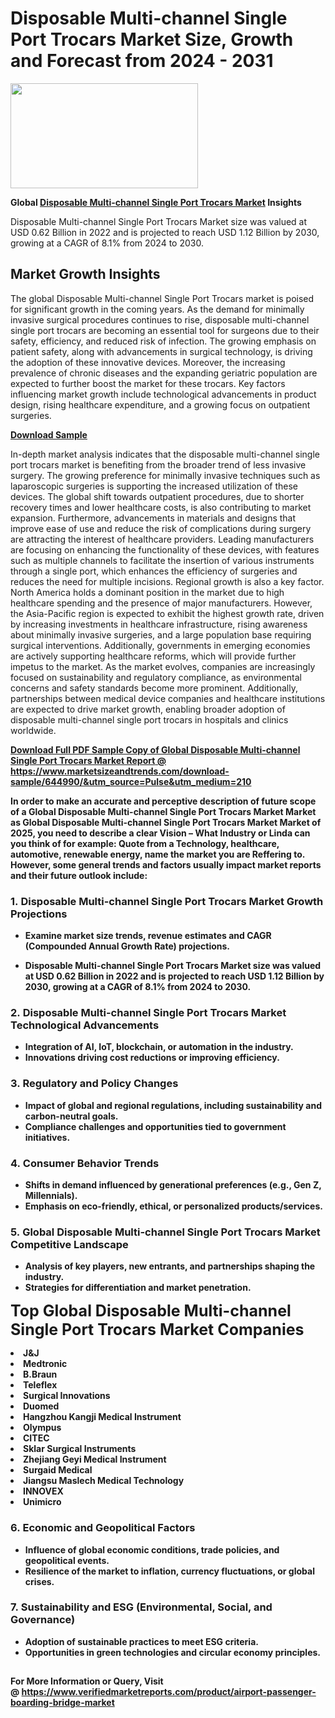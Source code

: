 <H1>Disposable Multi-channel Single Port Trocars Market Size, Growth and Forecast from 2024 - 2031</H1><img class="aligncenter size-medium wp-image-584254" src="https://thirdeyenews.in/wp-content/uploads/2024/09/Global-Market-Research-300x168.jpeg" alt="" width="300" height="168" /><p><strong>Global&nbsp;<a href="https://www.marketsizeandtrends.com/download-sample/644990/&amp;utm_source=Pulse&amp;utm_medium=210">Disposable Multi-channel Single Port Trocars Market</a> Insights</strong></p><p>Disposable Multi-channel Single Port Trocars Market size was valued at USD 0.62 Billion in 2022 and is projected to reach USD 1.12 Billion by 2030, growing at a CAGR of 8.1% from 2024 to 2030.</p><p><h2>Market Growth Insights</h2> <p>The global Disposable Multi-channel Single Port Trocars market is poised for significant growth in the coming years. As the demand for minimally invasive surgical procedures continues to rise, disposable multi-channel single port trocars are becoming an essential tool for surgeons due to their safety, efficiency, and reduced risk of infection. The growing emphasis on patient safety, along with advancements in surgical technology, is driving the adoption of these innovative devices. Moreover, the increasing prevalence of chronic diseases and the expanding geriatric population are expected to further boost the market for these trocars. Key factors influencing market growth include technological advancements in product design, rising healthcare expenditure, and a growing focus on outpatient surgeries.</p> <p><strong><a href="#">Download Sample</a></strong></p> <p>In-depth market analysis indicates that the disposable multi-channel single port trocars market is benefiting from the broader trend of less invasive surgery. The growing preference for minimally invasive techniques such as laparoscopic surgeries is supporting the increased utilization of these devices. The global shift towards outpatient procedures, due to shorter recovery times and lower healthcare costs, is also contributing to market expansion. Furthermore, advancements in materials and designs that improve ease of use and reduce the risk of complications during surgery are attracting the interest of healthcare providers. Leading manufacturers are focusing on enhancing the functionality of these devices, with features such as multiple channels to facilitate the insertion of various instruments through a single port, which enhances the efficiency of surgeries and reduces the need for multiple incisions. Regional growth is also a key factor. North America holds a dominant position in the market due to high healthcare spending and the presence of major manufacturers. However, the Asia-Pacific region is expected to exhibit the highest growth rate, driven by increasing investments in healthcare infrastructure, rising awareness about minimally invasive surgeries, and a large population base requiring surgical interventions. Additionally, governments in emerging economies are actively supporting healthcare reforms, which will provide further impetus to the market. As the market evolves, companies are increasingly focused on sustainability and regulatory compliance, as environmental concerns and safety standards become more prominent. Additionally, partnerships between medical device companies and healthcare institutions are expected to drive market growth, enabling broader adoption of disposable multi-channel single port trocars in hospitals and clinics worldwide.</p> <p><strong><a href="#"></p><p><span class=""><strong>Download Full PDF Sample Copy of Global Disposable Multi-channel Single Port Trocars Market Report</strong> @ <a href="https://www.marketsizeandtrends.com/download-sample/644990/&amp;utm_source=Pulse&amp;utm_medium=210" target="_blank">https://www.marketsizeandtrends.com/download-sample/644990/&amp;utm_source=Pulse&amp;utm_medium=210</a></span></p><p>In order to make an accurate and perceptive description of future scope of a Global&nbsp;Disposable Multi-channel Single Port Trocars Market Market as Global&nbsp;Disposable Multi-channel Single Port Trocars Market Market of 2025, you need to describe a clear Vision &ndash; What Industry or Linda can you think of for example: Quote from a Technology, healthcare, automotive, renewable energy, name the market you are Reffering to. However, some general trends and factors usually impact market reports and their future outlook include:</p><h3>1.&nbsp;<strong>Disposable Multi-channel Single Port Trocars Market Growth Projections</strong></h3><ul><li>Examine market size trends, revenue estimates and CAGR (Compounded Annual Growth Rate) projections.</li><li><p>Disposable Multi-channel Single Port Trocars Market size was valued at USD 0.62 Billion in 2022 and is projected to reach USD 1.12 Billion by 2030, growing at a CAGR of 8.1% from 2024 to 2030.</p></li></ul><h3>2.&nbsp;<strong>Disposable Multi-channel Single Port Trocars Market Technological Advancements</strong></h3><ul><li>Integration of AI, IoT, blockchain, or automation in the industry.</li><li>Innovations driving cost reductions or improving efficiency.</li></ul><h3>3.&nbsp;<strong>Regulatory and Policy Changes</strong></h3><ul><li>Impact of global and regional regulations, including sustainability and carbon-neutral goals.</li><li>Compliance challenges and opportunities tied to government initiatives.</li></ul><h3>4.&nbsp;<strong>Consumer Behavior Trends</strong></h3><ul><li>Shifts in demand influenced by generational preferences (e.g., Gen Z, Millennials).</li><li>Emphasis on eco-friendly, ethical, or personalized products/services.</li></ul><h3>5.&nbsp;<strong>Global Disposable Multi-channel Single Port Trocars Market Competitive Landscape</strong></h3><ul><li>Analysis of key players, new entrants, and partnerships shaping the industry.</li><li>Strategies for differentiation and market penetration.</li></ul><p data-pm-slice="1 1 []"><span style="color: inherit; font-family: inherit; font-size: 25px;">Top Global Disposable Multi-channel Single Port Trocars Market Companies</span></p><div class="" data-test-id=""><p><li>J&J</li><li> Medtronic</li><li> B.Braun</li><li> Teleflex</li><li> Surgical Innovations</li><li> Duomed</li><li> Hangzhou Kangji Medical Instrument</li><li> Olympus</li><li> CITEC</li><li> Sklar Surgical Instruments</li><li> Zhejiang Geyi Medical Instrument</li><li> Surgaid Medical</li><li> Jiangsu Maslech Medical Technology</li><li> INNOVEX</li><li> Unimicro</li></p></div><h3>6.&nbsp;<strong>Economic and Geopolitical Factors</strong></h3><ul><li>Influence of global economic conditions, trade policies, and geopolitical events.</li><li>Resilience of the market to inflation, currency fluctuations, or global crises.</li></ul><h3>7.&nbsp;<strong>Sustainability and ESG (Environmental, Social, and Governance)</strong></h3><ul><li>Adoption of sustainable practices to meet ESG criteria.</li><li>Opportunities in green technologies and circular economy principles.</li></ul><h2><strong style="font-size: 14px;">For More Information or Query, Visit @&nbsp;</strong><a style="background-color: #ffffff; font-size: 14px;" href="https://www.marketsizeandtrends.com/report/disposable-multi-channel-single-port-trocars-market/" target="_blank">https://www.verifiedmarketreports.com/product/airport-passenger-boarding-bridge-market</a></h2>
